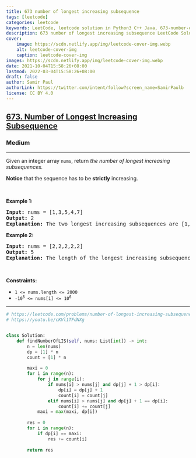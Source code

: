 ```yaml
---
title: 673 number of longest increasing subsequence
tags: [leetcode]
categories: leetcode
keywords: LeetCode, leetcode solution in Python3 C++ Java, 673-number-of-longest-increasing-subsequence solution
description: 673 number of longest increasing subsequence LeetCode Solution Explained
cover:
    image: https://scdn.netlify.app/img/leetcode-cover-img.webp
    alt: leetcode-cover-img
    caption: leetcode-cover-img
images: https://scdn.netlify.app/img/leetcode-cover-img.webp
date: 2021-10-04T15:58:26+08:00
lastmod: 2022-03-04T15:58:26+08:00
draft: false
author: Samir Paul
authorLink: https://twitter.com/intent/follow?screen_name=SamirPaulb
license: CC BY 4.0
---
```



<h2><a href="https://leetcode.com/problems/number-of-longest-increasing-subsequence/">673. Number of Longest Increasing Subsequence</a></h2><h3>Medium</h3><hr><div><p>Given an integer array&nbsp;<code>nums</code>, return <em>the number of longest increasing subsequences.</em></p>

<p><strong>Notice</strong> that the sequence has to be <strong>strictly</strong> increasing.</p>

<p>&nbsp;</p>
<p><strong>Example 1:</strong></p>

<pre><strong>Input:</strong> nums = [1,3,5,4,7]
<strong>Output:</strong> 2
<strong>Explanation:</strong> The two longest increasing subsequences are [1, 3, 4, 7] and [1, 3, 5, 7].
</pre>

<p><strong>Example 2:</strong></p>

<pre><strong>Input:</strong> nums = [2,2,2,2,2]
<strong>Output:</strong> 5
<strong>Explanation:</strong> The length of the longest increasing subsequence is 1, and there are 5 increasing subsequences of length 1, so output 5.
</pre>

<p>&nbsp;</p>
<p><strong>Constraints:</strong></p>

<ul>
	<li><code>1 &lt;= nums.length &lt;= 2000</code></li>
	<li><code>-10<sup>6</sup> &lt;= nums[i] &lt;= 10<sup>6</sup></code></li>
</ul>
</div>

---




```python
# https://leetcode.com/problems/number-of-longest-increasing-subsequence/
# https://youtu.be/cKVl1TFdNXg


class Solution:
    def findNumberOfLIS(self, nums: List[int]) -> int:
        n = len(nums)
        dp = [1] * n
        count = [1] * n
        
        maxi = 0
        for i in range(n):
            for j in range(i):
                if nums[i] > nums[j] and dp[j] + 1 > dp[i]:
                    dp[i] = dp[j] + 1
                    count[i] = count[j]
                elif nums[i] > nums[j] and dp[j] + 1 == dp[i]:
                    count[i] += count[j]
            maxi = max(maxi, dp[i])
            
        res = 0
        for i in range(n):
            if dp[i] == maxi:
                res += count[i]
        
        return res
    
    
    
    
    
```
